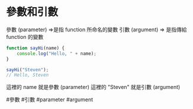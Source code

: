 # 參數和引數
參數 (parameter) =>是指 function 所命名的變數
引數 (argument) => 是指傳給 function 的變數
```js
function sayHi(name) {
	console.log("Hello, " + name);
} 

sayHi("Steven");
// Hello, Steven
```
這裡的 name 就是參數 (parameter)
這裡的 "Steven" 就是引數 (argument)

#參數
#引數
#parameter
#argument